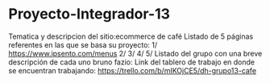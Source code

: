 # Proyecto-Integrador-13
Tematica y descripcion del sitio:ecommerce de café 
Listado de 5 páginas referentes en las que se basa su proyecto:
1/ https://www.ipsento.com/menus
2/
3/
4/
5/
Listado del grupo con una breve descripción de cada uno
bruno fazio:
Link del tablero de trabajo en donde se encuentran trabajando: https://trello.com/b/mIKOjCE5/dh-grupo13-cafe
